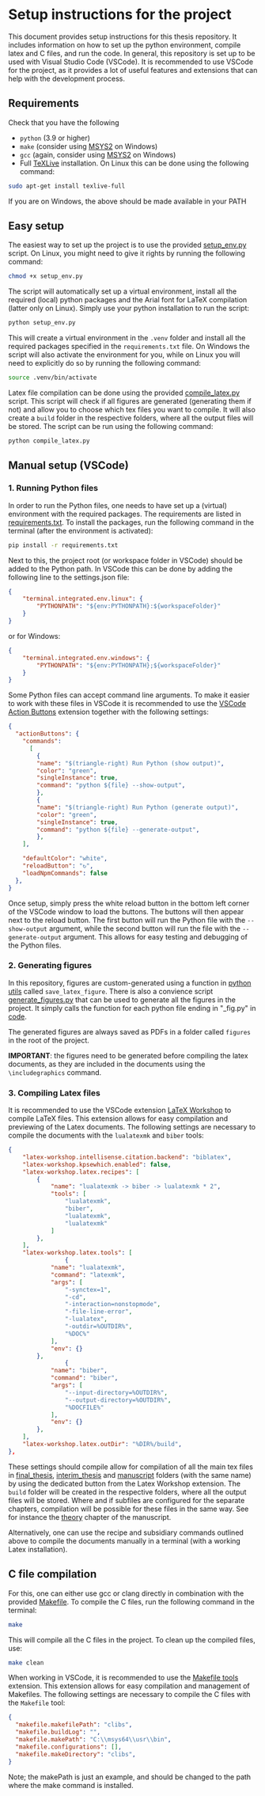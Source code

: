 # Setup instructions for the project
This document provides setup instructions for this thesis repository. It includes information on how to set up the python environment, compile latex and C files, and run the code. In general, this repository is set up to be used with Visual Studio Code (VSCode). It is recommended to use VSCode for the project, as it provides a lot of useful features and extensions that can help with the development process.

## Requirements
Check that you have the following 
- `python` (3.9 or higher)
- `make` (consider using [MSYS2](https://www.msys2.org/) on Windows)
- `gcc` (again, consider using [MSYS2](https://www.msys2.org/) on Windows)
- Full [TeXLive](https://www.tug.org/texlive/windows.html) installation. On Linux this can be done using the following command:
```bash
sudo apt-get install texlive-full
```
If you are on Windows, the above should be made available in your PATH

## Easy setup 
The easiest way to set up the project is to use the provided [setup_env.py](setup_env.py) script. On Linux, you might need to give it rights by running the following command:
```bash
chmod +x setup_env.py
```
The script will automatically set up a virtual environment, install all the required (local) python packages and the Arial font for LaTeX compilation (latter only on Linux). Simply use your python installation to run the script:
```bash
python setup_env.py
```
This will create a virtual environment in the `.venv` folder and install all the required packages specified in the `requirements.txt` file. On Windows the script will also activate the environment for you, while on Linux you will need to explicitly do so by running the following command:
```bash
source .venv/bin/activate
```
Latex file compilation can be done using the provided [compile_latex.py](compile_latex.py) script. This script will check if all figures are generated (generating them if not) and allow you to choose which tex files you want to compile. It will also create a `build` folder in the respective folders, where all the output files will be stored. The script can be run using the following command:
    
```bash
python compile_latex.py
```
## Manual setup (VSCode)
### 1. Running Python files 
In order to run the Python files, one needs to have set up a (virtual) environment with the required packages. The requirements are listed in [requirements.txt](requirements.txt). To install the packages, run the following command in the terminal (after the environment is activated):
```bash
pip install -r requirements.txt
```
 
Next to this, the project root (or workspace folder in VSCode) should be added to the Python path. In VSCode this can be done by adding the following line to the settings.json file:
```json
{
    "terminal.integrated.env.linux": {
        "PYTHONPATH": "${env:PYTHONPATH}:${workspaceFolder}"
    }
}
```
or for Windows:
```json
{
    "terminal.integrated.env.windows": {
        "PYTHONPATH": "${env:PYTHONPATH};${workspaceFolder}"
    }
}
```

Some Python files can accept command line arguments. To make it easier to work with these files in VSCode it is recommended to use the [VSCode Action Buttons](https://marketplace.visualstudio.com/items?itemName=seunlanlege.action-buttons) extension together with the following settings:
```json
{
  "actionButtons": {
    "commands":
      [            
        {
        "name": "$(triangle-right) Run Python (show output)",
        "color": "green",
        "singleInstance": true,
        "command": "python ${file} --show-output",
        },
        {
        "name": "$(triangle-right) Run Python (generate output)",
        "color": "green",
        "singleInstance": true,
        "command": "python ${file} --generate-output",
        },
    ],

    "defaultColor": "white",
    "reloadButton": "↻",
    "loadNpmCommands": false
  },
}
```
Once setup, simply press the white reload button in the bottom left corner of the VSCode window to load the buttons. The buttons will then appear next to the reload button. The first button will run the Python file with the `--show-output` argument, while the second button will run the file with the `--generate-output` argument. This allows for easy testing and debugging of the Python files.

### 2. Generating figures
In this repository, figures are custom-generated using a function in [python utils](utils/utils.py) called ```save_latex_figure```. There is also a convience script [generate_figures.py](generate_figures.py) that can be used to generate all the figures in the project. It simply calls the function for each python file ending in "_fig.py" in [code](code). 

The generated figures are always saved as PDFs in a folder called `figures` in the root of the project. 

**IMPORTANT**: the figures need to be generated before compiling the latex documents, as they are included in the documents using the `\includegraphics` command.

### 3. Compiling Latex files
It is recommended to use the VSCode extension [LaTeX Workshop](https://marketplace.visualstudio.com/items?itemName=James-Yu.latex-workshop) to compile LaTeX files. This extension allows for easy compilation and previewing of the Latex documents. The following settings are necessary to compile the documents with the `lualatexmk` and `biber` tools:
```json
{
    "latex-workshop.intellisense.citation.backend": "biblatex",
    "latex-workshop.kpsewhich.enabled": false,
    "latex-workshop.latex.recipes": [
        {
            "name": "lualatexmk -> biber -> lualatexmk * 2",
            "tools": [
                "lualatexmk",
                "biber",
                "lualatexmk",
                "lualatexmk"
            ]
        },
    ],
    "latex-workshop.latex.tools": [
                {
            "name": "lualatexmk",
            "command": "latexmk",
            "args": [
                "-synctex=1",
                "-cd",
                "-interaction=nonstopmode",
                "-file-line-error",
                "-lualatex",
                "-outdir=%OUTDIR%",
                "%DOC%"
            ],
            "env": {}
        },
                {
            "name": "biber",
            "command": "biber",
            "args": [
                "--input-directory=%OUTDIR%",
                "--output-directory=%OUTDIR%",
                "%DOCFILE%"
            ],
            "env": {}
        },
    ],
    "latex-workshop.latex.outDir": "%DIR%/build",
},
```
These settings should compile allow for compilation of all the main tex files in [final_thesis](final_thesis), [interim_thesis](interim_thesis) and [manuscript](manuscript) folders (with the same name) by using the dedicated button from the Latex Workshop extension. The `build` folder will be created in the respective folders, where all the output files will be stored. Where and if subfiles are configured for the separate chapters, compilation will be possible for these files in the same way. See for instance the [theory](manuscript/chapters/theory/theory.tex) chapter of the manuscript.

Alternatively, one can use the recipe and subsidiary commands outlined above to compile the documents manually in a terminal (with a working Latex installation).

## C file compilation
For this, one can either use gcc or clang directly in combination with the provided [Makefile](clibs/Makefile). To compile the C files, run the following command in the terminal:
```bash
make
```
This will compile all the C files in the project. To clean up the compiled files, use:
```bash
make clean
```

When working in VSCode, it is recommended to use the [Makefile tools](https://marketplace.visualstudio.com/items?itemName=ms-vscode.makefile-tools) extension. This extension allows for easy compilation and management of Makefiles. The following settings are necessary to compile the C files with the `Makefile` tool:
```json
{
  "makefile.makefilePath": "clibs",
  "makefile.buildLog": "",
  "makefile.makePath": "C:\\msys64\\usr\\bin", 
  "makefile.configurations": [],
  "makefile.makeDirectory": "clibs",
}
```
Note; the makePath is just an example, and should be changed to the path where the make command is installed.